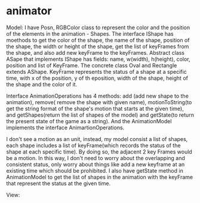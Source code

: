 # animator
Model:
I have Posn, RGBColor class to represent the color and the position of the elements in the animation - Shapes. The interface IShape has moethods to get the color of the shape, 
the name of the shape, position of the shape, the width or height of the shape, get the list of keyFrames from the shape, and also add new keyFrame to the keyFrames.
Abstract class ASape that implements IShape has fields: name, w(width), h(height), color, position and list of KeyFrame. The concrete class Oval and Rectangle extends AShape. 
KeyFrame represents the status of a shape at a specific time, with x of the position, y of th eposition, width of the shape, height of the shape and the color of it.

Interface AnimationOperations has 4 methods: add (add new shape to the animation), remove( remove the shape with given name), 
motionToString(to get the string format of the shape's motion that starts at the given time), and getShapes(return the list of shapes of the model) 
and getState(to return the present state of the game as a string). And the AnimationModel implements the interface AnimartionOperations.

I don't see a motion as an unit, instead, my model consist a list of shapes,
each shape includes a list of keyFrame(which records the status of the shape at each specific time). By doing so, the adjacent 2 key Frames would be a motion. In this way,
I don't need to worry about the overlapping and consistent status, only worry about things like add a new keyframe at an existing time which should be prohibited. 
I also have getState method in AnimationModel to get the list of shapes in the animation with the keyFrame that represent the status at the given time.

View:
